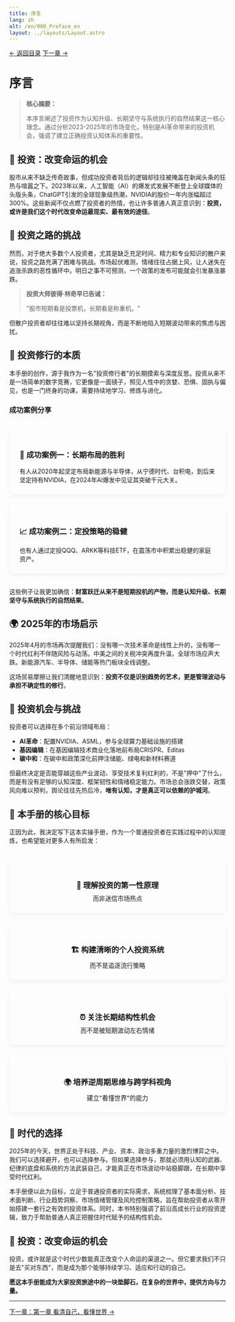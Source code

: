 ```yaml
---
title: 序言
lang: zh
alt: /en/000_Preface_en
layout: ../layouts/Layout.astro
---
```


<div class="top-nav">
  <a href="/">← 返回目录</a>
  <a href="/001_Chapter1_Know_Yourself_and_the_World_CN">下一章 →</a>
</div>

# 序言

> **核心摘要：**
> 
> 本序言阐述了投资作为认知升级、长期坚守与系统执行的自然结果这一核心理念。通过分析2023-2025年的市场变化，特别是AI革命带来的投资机会，强调了建立正确投资认知体系的重要性。

## 📖 投资：改变命运的机会

股市从来不缺乏传奇故事，但成功投资者背后的逻辑却往往被掩盖在新闻头条的狂热与喧嚣之下。2023年以来，人工智能（AI）的爆发式发展不断登上全球媒体的头版头条，ChatGPT引发的全球现象级热潮，NVIDIA的股价一年内涨幅超过300%。这些新闻不仅点燃了投资者的热情，也让许多普通人真正意识到：**投资，或许是我们这个时代改变命运最现实、最有效的途径**。

## 🎯 投资之路的挑战

然而，对于绝大多数个人投资者，尤其是缺乏充足时间、精力和专业知识的散户来说，投资之路充满了困难与挑战。市场起伏难测，情绪往往占据上风，让人迷失在追涨杀跌的恶性循环中。明日之事不可预测，一个政策的发布可能就会引发暴涨暴跌。

> **投资大师彼得·林奇早已告诫：**
> 
> "股市短期看是投票机，长期看是称重机。"

但散户投资者却往往难以坚持长期视角，而是不断地陷入短期波动带来的焦虑与困扰。

## 🧠 投资修行的本质

本手册的创作，源于我作为一名"投资修行者"的长期摸索与深度反思。投资从来不是一场简单的数字竞赛，它更像是一面镜子，照见人性中的贪婪、恐惧、固执与偏见，也是一门终身的功课，需要持续地学习、修炼与进化。

### 成功案例分享

<div class="case-studies">
  <div class="case-study">
    <h4>🎯 成功案例一：长期布局的胜利</h4>
    <p>有人从2020年起坚定布局新能源与半导体，从宁德时代、台积电，到后来坚定持有NVIDIA，在2024年AI爆发中见证其突破千元大关。</p>
  </div>
  
  <div class="case-study">
    <h4>📈 成功案例二：定投策略的稳健</h4>
    <p>也有人通过定投QQQ、ARKK等科技ETF，在震荡市中积累出稳健的家庭资产。</p>
  </div>
</div>

这些例子让我更加确信：**财富跃迁从来不是短期投机的产物，而是认知升级、长期坚守与系统执行的自然结果**。

## 🌍 2025年的市场启示

2025年4月的市场再次提醒我们：没有哪一次技术革命是线性上升的，没有哪一个时代红利不伴随风险与动荡。中美之间的关税冲突再度升温，全球市场应声大跌。新能源汽车、半导体、储能等热门板块全线调整。

这场贸易摩擦让我们清醒地意识到：**投资不仅是识别趋势的艺术，更是管理波动与承担不确定性的修行**。

## 🚀 投资机会与挑战

投资者可以选择在多个前沿领域布局：

- **AI革命**：配置NVIDIA、ASML，参与全球算力基础设施的搭建
- **基因编辑**：在基因编辑技术商业化落地前布局CRISPR、Editas  
- **碳中和**：在碳中和政策深化前押注储能、绿电和新材料赛道

但最终决定是否能穿越这些产业波动、享受技术复利红利的，不是"押中"了什么，而是有没有足够的认知深度、框架韧性和情绪稳定能力。市场总会涨跌交替，政策风向难以预判，舆论往往先热后冷，**唯有认知，才是真正可以依赖的护城河**。

## 🎯 本手册的核心目标

正因为此，我决定写下这本实操手册，作为一个普通投资者在实践过程中的认知提炼，也希望能对更多人有所启发：

<div class="core-principles">
  <div class="principle">
    <h4>🎯 理解投资的第一性原理</h4>
    <p>而非迷信市场热点</p>
  </div>
  
  <div class="principle">
    <h4>🏗️ 构建清晰的个人投资系统</h4>
    <p>而不是追逐流行策略</p>
  </div>
  
  <div class="principle">
    <h4>⏰ 关注长期结构性机会</h4>
    <p>而不是被短期波动左右情绪</p>
  </div>
  
  <div class="principle">
    <h4>🌍 培养逆周期思维与跨学科视角</h4>
    <p>建立"看懂世界"的能力</p>
  </div>
</div>

## 🌟 时代的选择

2025年的今天，世界正处于科技、产业、资本、政治多重力量的激烈博弈之中。我们可以选择避开，也可以选择参与。但如果选择参与，那就必须用认知的武器、纪律的底盘和系统的方法武装自己，才能真正在市场波动中站稳脚跟，在长期中享受时代红利。

本手册便以此为目标，立足于普通投资者的实际需求，系统梳理了基本面分析、技术面判断、行业趋势洞察、市场情绪管理及风险控制策略，旨在帮助投资者从零开始搭建一套行之有效的投资体系。同时，本书特别强调了前沿高成长行业的投资逻辑，致力于帮助普通人真正把握住时代赋予的结构性机会。

## 💎 投资：改变命运的机会

投资，或许就是这个时代少数能真正改变个人命运的渠道之一。但它要求我们不只是去"买对东西"，而是成为那个能够持续学习、适应和行动的自己。

**愿这本手册能成为大家投资旅途中的一块垫脚石，在复杂的世界中，提供方向与力量。**

---

<div class="bottom-nav">
  <a href="/001_Chapter1_Know_Yourself_and_the_World_CN">下一章：第一章 看清自己，看懂世界 →</a>
</div>

<style>
  .case-studies {
    display: grid;
    grid-template-columns: repeat(auto-fit, minmax(300px, 1fr));
    gap: 1.5rem;
    margin: 2rem 0;
  }

  .case-study {
    background: var(--card-bg);
    border: 1px solid var(--border-color);
    border-radius: 12px;
    padding: 1.5rem;
    box-shadow: 0 4px 12px rgba(0,0,0,0.05);
  }

  .case-study h4 {
    color: var(--primary-color);
    margin-bottom: 1rem;
    font-size: 1.1rem;
  }

  .case-study p {
    margin: 0;
    color: var(--text-secondary);
  }

  .core-principles {
    display: grid;
    grid-template-columns: repeat(auto-fit, minmax(250px, 1fr));
    gap: 1.5rem;
    margin: 2rem 0;
  }

  .principle {
    background: var(--card-bg);
    border: 1px solid var(--border-color);
    border-radius: 12px;
    padding: 1.5rem;
    text-align: center;
    transition: all 0.3s ease;
    box-shadow: 0 4px 12px rgba(0,0,0,0.05);
  }

  .principle:hover {
    transform: translateY(-3px);
    box-shadow: 0 8px 25px rgba(0,0,0,0.1);
    border-color: var(--primary-color);
  }

  .principle h4 {
    color: var(--primary-color);
    margin-bottom: 0.5rem;
    font-size: 1.1rem;
  }

  .principle p {
    margin: 0;
    color: var(--text-secondary);
    font-size: 0.9rem;
  }

  @media (max-width: 768px) {
    .case-studies {
      grid-template-columns: 1fr;
    }

    .core-principles {
      grid-template-columns: 1fr;
    }
  }
</style>
